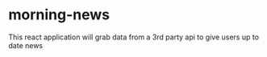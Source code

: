 # morning-news
This react application will grab data from a 3rd party api to give users up to date news